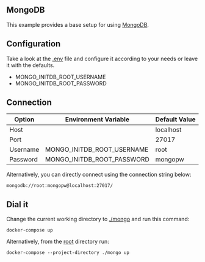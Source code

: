 ## MongoDB

This example provides a base setup for using [MongoDB](https://www.mongodb.com/).

## Configuration

Take a look at the [.env](.env) file and configure it according to your needs or leave it with the defaults.

- MONGO_INITDB_ROOT_USERNAME
- MONGO_INITDB_ROOT_PASSWORD

## Connection

| Option   | Environment Variable       | Default Value |
| -------- | -------------------------- | ------------- |
| Host     |                            | localhost     |
| Port     |                            | 27017         |
| Username | MONGO_INITDB_ROOT_USERNAME | root          |
| Password | MONGO_INITDB_ROOT_PASSWORD | mongopw       |

Alternatively, you can directly connect using the connection string below:

```
mongodb://root:mongopw@localhost:27017/
```

## Dial it

Change the current working directory to [./mongo](.) and run this command:

```shell
docker-compose up
```

Alternatively, from the [root](/../../) directory run:

```shell
docker-compose --project-directory ./mongo up
```
